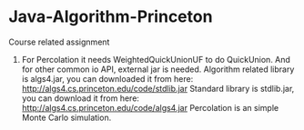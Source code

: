 Java-Algorithm-Princeton
========================

Course related assignment

1. For Percolation it needs WeightedQuickUnionUF to do QuickUnion. And for other common io API, external jar is needed.
Algorithm related library is algs4.jar, you can downloaded it from here: http://algs4.cs.princeton.edu/code/stdlib.jar
Standard library is stdlib.jar, you can download it from here: http://algs4.cs.princeton.edu/code/algs4.jar 
Percolation is an simple Monte Carlo simulation.
